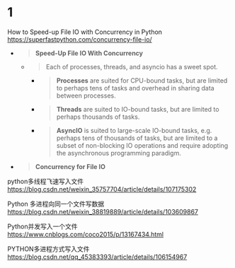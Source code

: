 


# 1

How to Speed-up File IO with Concurrency in Python https://superfastpython.com/concurrency-file-io/
- > **Speed-Up File IO With Concurrency**
  * > Each of processes, threads, and asyncio has a sweet spot.
    + > **Processes** are suited for CPU-bound tasks, but are limited to perhaps tens of tasks and overhead in sharing data between processes.
    + > **Threads** are suited to IO-bound tasks, but are limited to perhaps thousands of tasks.
    + > **AsyncIO** is suited to large-scale IO-bound tasks, e.g. perhaps tens of thousands of tasks, but are limited to a subset of non-blocking IO operations and require adopting the asynchronous programming paradigm.
- > **Concurrency for File IO**

python多线程飞速写入文件 https://blog.csdn.net/weixin_35757704/article/details/107175302

Python 多进程向同一个文件写数据 https://blog.csdn.net/weixin_38819889/article/details/103609867

Python并发写入一个文件 https://www.cnblogs.com/coco2015/p/13167434.html

PYTHON多进程方式写入文件 https://blog.csdn.net/qq_45383393/article/details/106154967
